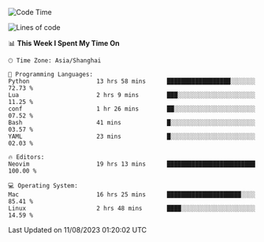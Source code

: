 <!--START_SECTION:waka-->
![Code Time](http://img.shields.io/badge/Code%20Time-1%2C501%20hrs%2011%20mins-blue)

![Lines of code](https://img.shields.io/badge/From%20Hello%20World%20I%27ve%20Written-272.5%20thousand%20lines%20of%20code-blue)

📊 **This Week I Spent My Time On** 

```text
🕑︎ Time Zone: Asia/Shanghai

💬 Programming Languages: 
Python                   13 hrs 58 mins      ██████████████████░░░░░░░   72.73 % 
Lua                      2 hrs 9 mins        ███░░░░░░░░░░░░░░░░░░░░░░   11.25 % 
conf                     1 hr 26 mins        ██░░░░░░░░░░░░░░░░░░░░░░░   07.52 % 
Bash                     41 mins             █░░░░░░░░░░░░░░░░░░░░░░░░   03.57 % 
YAML                     23 mins             █░░░░░░░░░░░░░░░░░░░░░░░░   02.03 % 

🔥 Editors: 
Neovim                   19 hrs 13 mins      █████████████████████████   100.00 % 

💻 Operating System: 
Mac                      16 hrs 25 mins      █████████████████████░░░░   85.41 % 
Linux                    2 hrs 48 mins       ████░░░░░░░░░░░░░░░░░░░░░   14.59 % 
```


 Last Updated on 11/08/2023 01:20:02 UTC
<!--END_SECTION:waka-->
